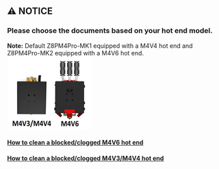 ## :warning: NOTICE 
### Please choose the documents based on your hot end model.
**Note:** Default Z8PM4Pro-MK1 equipped with a M4V4 hot end and Z8PM4Pro-MK2 equipped with a M4V6 hot end.     
![](./M4V4_VS_M4V6.jpg)
#### [How to clean a blocked/clogged M4V6 hot end](./Clean_clogged_M4V6.md)
#### [How to clean a blocked/clogged M4V3/M4V4 hot end](./Clean_clogged_M4V4.md)
